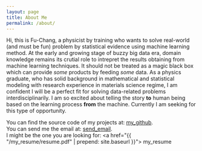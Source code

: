 ```yaml
---
layout: page
title: About Me
permalink: /about/
---
```


<section class="author">
  <div class="authorimage box" style="background: url({{site.baseurl}}/assets/img/me_air.jpeg)"></div>
  <div class="authorinfo box">
    <!-- <p>Author | Fu-Chang Sun</p> -->
    <p class="bio">
      Hi, this is Fu-Chang, a physicist by training who wants to solve real-world (and must be fun) problem by statistical evidence using machine learning method. At the early and growing stage of buzzy big data era, domain knowledge remains its crutial role to intrepret the results obtaining from machine learning techniques. It should not be treated as a magic black box which can provide <i>some</i> products by feeding <i>some</i> data. As a physics graduate, who has solid background in mathematical and statistical modeling with research experience in materials science regime, I am confident I will be a perfect fit for solving data-related problems interdisciplinarily. I am so excited about telling the story <b>to</b> human being based on the learning process <b>from</b> the machine. Currently I am seeking for this type of opportunity.
    </p>
  </div>
</section>

You can find the source code of my projects at: <i class="fa fa-github" aria-hidden="true"></i>  [my_github](https://github.com/udothemath1984).  
You can send me the email at: <i class="fa fa-paper-plane" aria-hidden="true"></i> <a href="mailto:anappleaday1984@gmail.com?subject=Comment on Fu-Chang's page &amp;">send_email</a>.  
I might be the one you are looking for: <i class="fa fa-hand-spock-o" aria-hidden="true"></i> <a href="{{ "/my_resume/resume.pdf" | prepend: site.baseurl }}"> my_resume</a>
